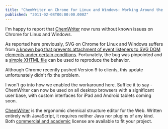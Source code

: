```yaml
---
title: "ChemWriter on Chrome for Linux and Windows: Working Around the Chrome SVG Bug"
published: "2011-02-08T00:00:00.000Z"
---
```


I'm happy to report that [ChemWriter](http://chemwriter.com) now runs without known issues on Chrome for Linux and Windows.

As reported here previously, SVG on Chrome for Linux and Windows suffers from [a known bug that prevents attachment of event listeners to SVG DOM elements under certain conditions](http://code.google.com/p/chromium/issues/detail?id=65238). Fortunately, the bug was pinpointed and a [simple XHTML file](/demos/chrome-bug-65238/chrome-on-linux-windows-svg-event-bug.xhtml) can be used to reproduce the behavior.

Although Chrome recently pushed Version 9 to clients, this update unfortunately didn't fix the problem.

I won't go into how we enabled the workaround here. Suffice it to say - ChemWriter can now be used on all desktop browsers with a significant user base, with custom interfaces for iPad and Android tablets coming soon.

[ChemWriter](http://chemwriter.com) is the ergonomic chemical structure editor for the Web. Written entirely with JavaScript, it requires neither Java nor plugins of any kind. Both [commercial and academic](http://chemwriter.com/buy) license are available to fit your project.